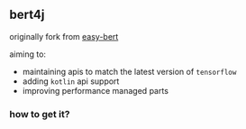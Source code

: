 ## bert4j

originally fork from [easy-bert](https://github.com/robrua/easy-bert/)

aiming to:
* maintaining apis to match the latest version of `tensorflow`
* adding `kotlin` api support
* improving performance managed parts

### how to get it?
